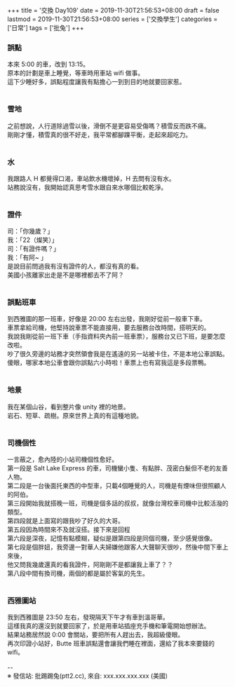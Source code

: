 +++
title = '交換 Day109'
date = 2019-11-30T21:56:53+08:00
draft = false
lastmod = 2019-11-30T21:56:53+08:00
series = ['交換學生']
categories = ['日常']
tags = ['批兔']
+++
### 誤點 
本來 5:00 的車，改到 13:15。<br>
原本的計劃是車上睡覺，等車時用車站 wifi 做事。<br>
這下少睡好多，誤點程度讓我有點擔心一到到目的地就要回家惹。<br>
<br>
### 雪地 
之前想說，人行道除過雪以後，滑倒不是更容易受傷嗎？積雪反而跌不痛。<br>
剛剛才懂，積雪真的很不好走，我平常都腳踝平衡，走起來超吃力。<br>
<br>
### 水 
我跟路人 H 都覺得口渴，車站飲水機壞掉，H 去問有沒有水。<br>
站務說沒有，我開始認真思考雪水跟自來水哪個比較乾淨。<br>
<br>
### 證件 
司：「你幾歲？」<br>
我：「22（燦笑）」<br>
司：「有證件嗎？」<br>
我：「有阿~ 」<br>
是說目前問過我有沒有證件的人，都沒有真的看。<br>
美國小孩離家出走是不是哪裡都去不了阿？<br>
<br>
### 誤點班車 
到西雅圖的那一班車，好像是 20:00 左右出發，我剛好從前一般車下車。<br>
車票拿給司機，他堅持說車票不能直接用，要去服務台改時間，搭明天的。<br>
我說我剛從前一班下車（手指資料夾內前一班車票），服務台又已下班，是要怎麼改啦。<br>
吵了很久旁邊的站務才突然領會我是在遙遠的另一站被卡住，不是本地公車誤點。<br>
傻眼，哪家本地公車會跟你誤點六小時啦！車票上也有寫我這是多段票鴨。<br>
<br>
### 地景 
我在某個山谷，看到整片像 unity 裡的地景。<br>
岩石、短草、疏樹。原來世界上真的有這種地貌。<br>
<br>
### 司機個性 
一言蔽之，愈內陸的小站司機個性愈好。<br>
第一段是 Salt Lake Express 的車，司機蠻小隻、有點胖、茂密白髮但不老的友善人物。<br>
第二段是一台後面托東西的中型車，只載4個睡覺的人，司機是有煙味但很照顧人的阿伯。<br>
第三段開始我就搭晚一班，司機是個多話的叔叔，就像台灣校車司機中比較活潑的類型。<br>
第四段就是上面寫的跟我吵了好久的大哥。<br>
第五段因為時間來不及就沒搭。接下來是回程<br>
第六段是深夜，記憶有點模糊，疑似是跟第四段是同個司機，至少感覺很像。<br>
第七段是個胖妞，我旁邊一對華人夫婦嫌他跟客人大聲聊天很吵，然後中間下車上來後，<br>
他又問我幾歲還真的看我證件，阿剛剛不是都讓我上車了？？<br>
第八段中間有換司機，兩個的都是屬於客氣的先生。<br>
<br>
### 西雅圖站 
我到西雅圖是 23:50 左右，發現隔天下午才有車到溫哥華。<br>
這樣我真的還沒到就要回家了，於是用車站插座充手機和筆電開始想辦法。<br>
結果站務居然說 0:00 會關站，要把所有人趕出去，我超級傻眼。<br>
再次印證小站好，Butte 班車誤點還會讓我們睡在裡面，還給了我本來要錢的 wifi。<br>
<br>
--<br>
※ 發信站: 批踢踢兔(ptt2.cc), 來自: xxx.xxx.xxx.xxx (美國)<br>

